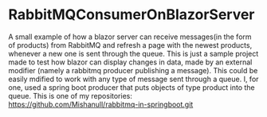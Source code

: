 # RabbitMQConsumerOnBlazorServer
A small example of how a blazor server can receive messages(in the form of products) from RabbitMQ and refresh a page with the newest products, whenever a new one is sent through the queue. This is just a sample project made to test how blazor can display changes in data, made by an external modifier (namely a rabbitmq producer publishing a message).
This could be easily mdified to work with any type of message sent through a queue. I, for one, used a spring boot producer that puts objects of type product into the queue. 
This is one of my repositories: https://github.com/Mishanull/rabbitmq-in-springboot.git
